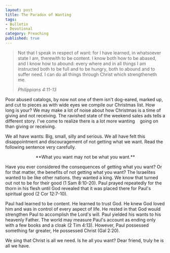```yaml
---
layout: post
title: The Paradox of Wanting
tags:
- Bulletin
- Devotional
category: Preaching
published: true
---
```

>Not that I speak in respect of want: for I have learned, in whatsoever state I am, therewith to be content. I know both how to be abased, and I know how to abound: every where and in all things I am instructed both to be full and to be hungry, both to abound and to suffer need. I can do all things through Christ which strengtheneth me.
>
><cite>Philippians 4:11-13</cite>

Poor abused catalogs, by now not one of them isn't dog-eared, marked up, and cut to pieces as with wide eyes we compile our Christmas list. How long is your? We may make a lot of noise about how Christmas is a time of giving and not receiving. The ravished state of the weekend sales ads tells a different story. I've come to realize there is a lot more wanting    going on than giving or receiving.

We all have wants: Big, small, silly and serious. We all have felt this   disappointment and discouragement of not getting what we want. Read the following sentence very carefully.

<p style="text-align: center;">**What you want may not be what you want.**</p>

Have you ever considered the consequences of getting what you want? Or for that matter, the benefits of not getting what you want? The Israelites wanted to be like other nations. they wanted a king. We know that turned out not to be for their good (1 Sam 8:10-20). Paul prayed repeatedly for the thorn in his flesh until God revealed that it was placed there for Paul's spiritual good (2 Cor 12:7-10).

Paul had learned to be content. He learned to trust God. He knew God loved him and was in control of every aspect of life. He rested in that God would strengthen Paul to accomplish the Lord's will. Paul yielded his wants to his heavenly Father. The world may measure Paul's account as ending only with a few books and a cloak (2 Tim 4:13). However, Paul possessed something far greater, He possessed Christ (Gal 2:20).

We sing that Christ is all we need. Is he all you want? Dear friend, truly he is all we have.
